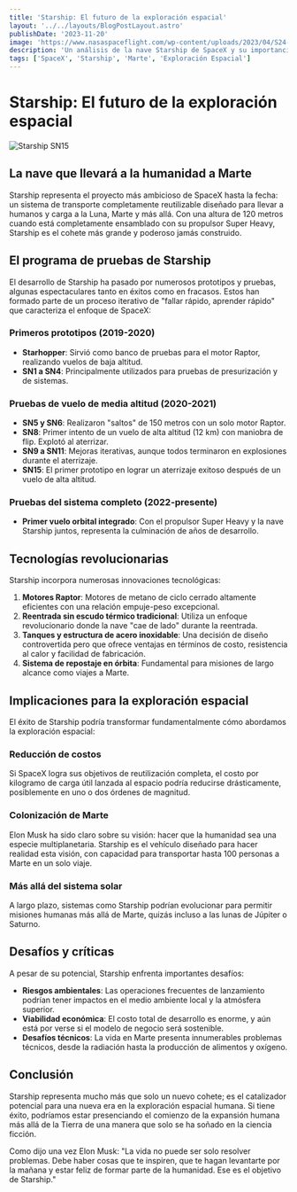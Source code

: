 ```yaml
---
title: 'Starship: El futuro de la exploración espacial'
layout: '../../layouts/BlogPostLayout.astro'
publishDate: '2023-11-20'
image: 'https://www.nasaspaceflight.com/wp-content/uploads/2023/04/S24-B7-4-18-2023-NSF-SeanK.jpg'
description: 'Un análisis de la nave Starship de SpaceX y su importancia para las futuras misiones a Marte'
tags: ['SpaceX', 'Starship', 'Marte', 'Exploración Espacial']
---
```


# Starship: El futuro de la exploración espacial

![Starship SN15](https://www.nasaspaceflight.com/wp-content/uploads/2023/04/S24-B7-4-18-2023-NSF-SeanK.jpg)

## La nave que llevará a la humanidad a Marte

Starship representa el proyecto más ambicioso de SpaceX hasta la fecha: un sistema de transporte completamente reutilizable diseñado para llevar a humanos y carga a la Luna, Marte y más allá. Con una altura de 120 metros cuando está completamente ensamblado con su propulsor Super Heavy, Starship es el cohete más grande y poderoso jamás construido.

## El programa de pruebas de Starship

El desarrollo de Starship ha pasado por numerosos prototipos y pruebas, algunas espectaculares tanto en éxitos como en fracasos. Estos han formado parte de un proceso iterativo de "fallar rápido, aprender rápido" que caracteriza el enfoque de SpaceX:

### Primeros prototipos (2019-2020)

- **Starhopper**: Sirvió como banco de pruebas para el motor Raptor, realizando vuelos de baja altitud.
- **SN1 a SN4**: Principalmente utilizados para pruebas de presurización y de sistemas.

### Pruebas de vuelo de media altitud (2020-2021)

- **SN5 y SN6**: Realizaron "saltos" de 150 metros con un solo motor Raptor.
- **SN8**: Primer intento de un vuelo de alta altitud (12 km) con maniobra de flip. Explotó al aterrizar.
- **SN9 a SN11**: Mejoras iterativas, aunque todos terminaron en explosiones durante el aterrizaje.
- **SN15**: El primer prototipo en lograr un aterrizaje exitoso después de un vuelo de alta altitud.

### Pruebas del sistema completo (2022-presente)

- **Primer vuelo orbital integrado**: Con el propulsor Super Heavy y la nave Starship juntos, representa la culminación de años de desarrollo.

## Tecnologías revolucionarias

Starship incorpora numerosas innovaciones tecnológicas:

1. **Motores Raptor**: Motores de metano de ciclo cerrado altamente eficientes con una relación empuje-peso excepcional.
2. **Reentrada sin escudo térmico tradicional**: Utiliza un enfoque revolucionario donde la nave "cae de lado" durante la reentrada.
3. **Tanques y estructura de acero inoxidable**: Una decisión de diseño controvertida pero que ofrece ventajas en términos de costo, resistencia al calor y facilidad de fabricación.
4. **Sistema de repostaje en órbita**: Fundamental para misiones de largo alcance como viajes a Marte.

## Implicaciones para la exploración espacial

El éxito de Starship podría transformar fundamentalmente cómo abordamos la exploración espacial:

### Reducción de costos

Si SpaceX logra sus objetivos de reutilización completa, el costo por kilogramo de carga útil lanzada al espacio podría reducirse drásticamente, posiblemente en uno o dos órdenes de magnitud.

### Colonización de Marte

Elon Musk ha sido claro sobre su visión: hacer que la humanidad sea una especie multiplanetaria. Starship es el vehículo diseñado para hacer realidad esta visión, con capacidad para transportar hasta 100 personas a Marte en un solo viaje.

### Más allá del sistema solar

A largo plazo, sistemas como Starship podrían evolucionar para permitir misiones humanas más allá de Marte, quizás incluso a las lunas de Júpiter o Saturno.

## Desafíos y críticas

A pesar de su potencial, Starship enfrenta importantes desafíos:

- **Riesgos ambientales**: Las operaciones frecuentes de lanzamiento podrían tener impactos en el medio ambiente local y la atmósfera superior.
- **Viabilidad económica**: El costo total de desarrollo es enorme, y aún está por verse si el modelo de negocio será sostenible.
- **Desafíos técnicos**: La vida en Marte presenta innumerables problemas técnicos, desde la radiación hasta la producción de alimentos y oxígeno.

## Conclusión

Starship representa mucho más que solo un nuevo cohete; es el catalizador potencial para una nueva era en la exploración espacial humana. Si tiene éxito, podríamos estar presenciando el comienzo de la expansión humana más allá de la Tierra de una manera que solo se ha soñado en la ciencia ficción.

Como dijo una vez Elon Musk: "La vida no puede ser solo resolver problemas. Debe haber cosas que te inspiren, que te hagan levantarte por la mañana y estar feliz de formar parte de la humanidad. Ese es el objetivo de Starship."